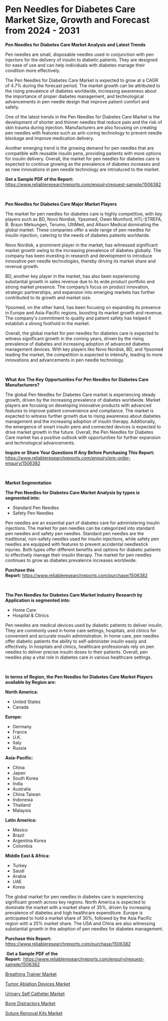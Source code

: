 <p><h1>Pen Needles for Diabetes Care Market Size, Growth and Forecast from 2024 - 2031</h1></p><p><strong>Pen Needles for Diabetes Care Market Analysis and Latest Trends</strong></p>
<p><p>Pen needles are small, disposable needles used in conjunction with pen injectors for the delivery of insulin to diabetic patients. They are designed for ease of use and can help individuals with diabetes manage their condition more effectively.</p><p>The Pen Needles for Diabetes Care Market is expected to grow at a CAGR of 4.7% during the forecast period. The market growth can be attributed to the rising prevalence of diabetes worldwide, increasing awareness about the importance of proper diabetes management, and technological advancements in pen needle design that improve patient comfort and safety.</p><p>One of the latest trends in the Pen Needles for Diabetes Care Market is the development of shorter and thinner needles that reduce pain and the risk of skin trauma during injection. Manufacturers are also focusing on creating pen needles with features such as anti-coring technology to prevent needle blockage and improve medication delivery.</p><p>Another emerging trend is the growing demand for pen needles that are compatible with reusable insulin pens, providing patients with more options for insulin delivery. Overall, the market for pen needles for diabetes care is expected to continue growing as the prevalence of diabetes increases and as new innovations in pen needle technology are introduced to the market.</p></p>
<p><strong>Get a Sample PDF of the Report:&nbsp;</strong> <a href="https://www.reliableresearchreports.com/enquiry/request-sample/1506382">https://www.reliableresearchreports.com/enquiry/request-sample/1506382</a></p>
<p>&nbsp;</p>
<p><strong>Pen Needles for Diabetes Care Major Market Players</strong></p>
<p><p>The market for pen needles for diabetes care is highly competitive, with key players such as BD, Novo Nordisk, Ypsomed, Owen Mumford, HTL-STREFA, B. Braun Melsungen, Terumo, UltiMed, and Allison Medical dominating the global market. These companies offer a wide range of pen needles for insulin injection, catering to the needs of diabetes patients worldwide.</p><p>Novo Nordisk, a prominent player in the market, has witnessed significant market growth owing to the increasing prevalence of diabetes globally. The company has been investing in research and development to introduce innovative pen needle technologies, thereby driving its market share and revenue growth.</p><p>BD, another key player in the market, has also been experiencing substantial growth in sales revenue due to its wide product portfolio and strong market presence. The company’s focus on product innovation, strategic partnerships, and expansion into emerging markets has further contributed to its growth and market size.</p><p>Ypsomed, on the other hand, has been focusing on expanding its presence in Europe and Asia-Pacific regions, boosting its market growth and revenue. The company's commitment to quality and patient safety has helped it establish a strong foothold in the market.</p><p>Overall, the global market for pen needles for diabetes care is expected to witness significant growth in the coming years, driven by the rising prevalence of diabetes and increasing adoption of advanced diabetes management devices. With key players like Novo Nordisk, BD, and Ypsomed leading the market, the competition is expected to intensify, leading to more innovations and advancements in pen needle technology.</p></p>
<p>&nbsp;</p>
<p><strong>What Are The Key Opportunities For Pen Needles for Diabetes Care Manufacturers?</strong></p>
<p><p>The global Pen Needles for Diabetes Care market is experiencing steady growth, driven by the increasing prevalence of diabetes worldwide. Market players are focusing on developing innovative products with advanced features to improve patient convenience and compliance. The market is expected to witness further growth due to rising awareness about diabetes management and the increasing adoption of insulin therapy. Additionally, the emergence of smart insulin pens and connected devices is expected to drive market growth in the future. Overall, the Pen Needles for Diabetes Care market has a positive outlook with opportunities for further expansion and technological advancements.</p></p>
<p><strong>Inquire or Share Your Questions If Any Before Purchasing This Report:</strong> <a href="https://www.reliableresearchreports.com/enquiry/pre-order-enquiry/1506382">https://www.reliableresearchreports.com/enquiry/pre-order-enquiry/1506382</a></p>
<p>&nbsp;</p>
<p><strong>Market Segmentation</strong></p>
<p><strong>The Pen Needles for Diabetes Care Market Analysis by types is segmented into:</strong></p>
<p><ul><li>Standard Pen Needles</li><li>Safety Pen Needles</li></ul></p>
<p><p>Pen needles are an essential part of diabetes care for administering insulin injections. The market for pen needles can be categorized into standard pen needles and safety pen needles. Standard pen needles are the traditional, non-safety needles used for insulin injections, while safety pen needles are equipped with features to prevent accidental needlestick injuries. Both types offer different benefits and options for diabetic patients to effectively manage their insulin therapy. The market for pen needles continues to grow as diabetes prevalence increases worldwide.</p></p>
<p><strong>Purchase this Report:&nbsp;</strong><a href="https://www.reliableresearchreports.com/purchase/1506382">https://www.reliableresearchreports.com/purchase/1506382</a></p>
<p>&nbsp;</p>
<p><strong>The Pen Needles for Diabetes Care Market Industry Research by Application is segmented into:</strong></p>
<p><ul><li>Home Care</li><li>Hospital & Clinics</li></ul></p>
<p><p>Pen needles are medical devices used by diabetic patients to deliver insulin. They are commonly used in home care settings, hospitals, and clinics for convenient and accurate insulin administration. In home care, pen needles offer diabetic patients the ability to self-administer insulin easily and effectively. In hospitals and clinics, healthcare professionals rely on pen needles to deliver precise insulin doses to their patients. Overall, pen needles play a vital role in diabetes care in various healthcare settings.</p></p>
<p>&nbsp;</p>
<p><strong>In terms of Region, the Pen Needles for Diabetes Care Market Players available by Region are:</strong></p>
<p>
    <p> <strong> North America: </strong>
        <ul>
            <li>United States</li>
            <li>Canada</li>
        </ul>
        </p> 
    <p> <strong> Europe: </strong>
        <ul>
            <li>Germany</li>
            <li>France</li>
            <li>U.K.</li>
            <li>Italy</li>
            <li>Russia</li>
        </ul>
        </p> 
    <p> <strong> Asia-Pacific: </strong>
        <ul>
            <li>China</li>
            <li>Japan</li>
            <li>South Korea</li>
            <li>India</li>
            <li>Australia</li>
            <li>China Taiwan</li>
            <li>Indonesia</li>
            <li>Thailand</li>
            <li>Malaysia</li>
        </ul>
        </p> 
    <p> <strong> Latin America: </strong>
        <ul>
            <li>Mexico</li>
            <li>Brazil</li>
            <li>Argentina Korea</li>
            <li>Colombia</li>
        </ul>
        </p> 
    <p> <strong> Middle East & Africa: </strong>
        <ul>
            <li>Turkey</li>
            <li>Saudi</li>
            <li>Arabia</li>
            <li>UAE</li>
            <li>Korea</li>
        </ul>
    </p>
    </p>
<p><p>The global market for pen needles in diabetes care is experiencing significant growth across key regions. North America is expected to dominate the market with a market share of 35%, driven by increasing prevalence of diabetes and high healthcare expenditure. Europe is anticipated to hold a market share of 30%, followed by the Asia Pacific region with a 25% market share. The USA and China are also witnessing substantial growth in the adoption of pen needles for diabetes management.</p></p>
<p><strong>Purchase this Report: </strong><a href="https://www.reliableresearchreports.com/purchase/1506382">https://www.reliableresearchreports.com/purchase/1506382</a></p>
<p>&nbsp;<strong>Get a Sample PDF of the Report:&nbsp;&nbsp;</strong><a href="https://www.reliableresearchreports.com/enquiry/request-sample/1506382">https://www.reliableresearchreports.com/enquiry/request-sample/1506382</a></p>
<p><strong></strong></p>
<p><p><a href="https://medium.com/@seanhunt765/breathing-trainer-market-insights-into-market-cagr-market-trends-and-growth-strategies-d1a3024df901">Breathing Trainer Market</a></p><p><a href="https://medium.com/@deirdredavies67/tumor-ablation-devices-market-analysis-and-sze-forecasted-for-period-from-2024-to-2031-0d96020b14a1">Tumor Ablation Devices Market</a></p><p><a href="https://medium.com/@deirdredavies67/urinary-self-catheter-market-research-report-its-history-and-forecast-2024-to-2031-b37cafc5b166">Urinary Self Catheter Market</a></p><p><a href="https://medium.com/@deirdredavies67/bone-distractors-market-analysis-and-sze-forecasted-for-period-from-2024-to-2031-6cdcfab122b3">Bone Distractors Market</a></p><p><a href="https://medium.com/@seanhunt765/suture-removal-kits-market-report-reveals-the-latest-trends-and-growth-opportunities-of-this-market-63054d0c80b6">Suture Removal Kits Market</a></p></p>